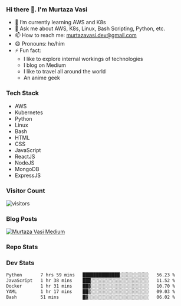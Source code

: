### Hi there 👋. I'm Murtaza Vasi

- 🌱 I’m currently learning AWS and K8s
- 💬 Ask me about AWS, K8s, Linux, Bash Scripting, Python, etc.
- 📫 How to reach me: murtazavasi.dev@gmail.com
- 😄 Pronouns: he/him
- ⚡ Fun fact:
  - I like to explore internal workings of technologies
  - I blog on Medium
  - I like to travel all around the world
  - An anime geek

### Tech Stack

- AWS
- Kubernetes
- Python
- Linux
- Bash
- HTML
- CSS
- JavaScript
- ReactJS
- NodeJS
- MongoDB
- ExpressJS

### Visitor Count

![visitors](https://visitor-badge.glitch.me/badge?page_id=murtazavasi.visitor-badge&left_color=green&right_color=red)

### Blog Posts

[![Murtaza Vasi Medium](https://github-readme-medium.vercel.app/?username=murtazavasi.dev&limit=3)](https://medium.com/@murtazavasi.dev)

### Repo Stats

### Dev Stats

<!--START_SECTION:waka-->

```txt
Python       7 hrs 59 mins   ██████████████░░░░░░░░░░░   56.23 %
JavaScript   1 hr 38 mins    ███░░░░░░░░░░░░░░░░░░░░░░   11.52 %
Docker       1 hr 31 mins    ██▓░░░░░░░░░░░░░░░░░░░░░░   10.70 %
YAML         1 hr 17 mins    ██▒░░░░░░░░░░░░░░░░░░░░░░   09.03 %
Bash         51 mins         █▓░░░░░░░░░░░░░░░░░░░░░░░   06.02 %
```

<!--END_SECTION:waka-->
